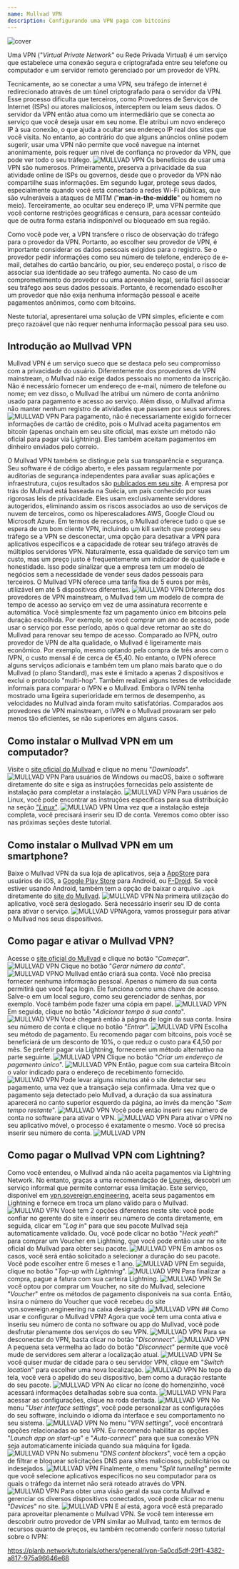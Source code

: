 ```yaml
---
name: Mullvad VPN
description: Configurando uma VPN paga com bitcoins
---
```

![cover](assets/cover.webp)

Uma VPN ("*Virtual Private Network*" ou Rede Privada Virtual) é um serviço que estabelece uma conexão segura e criptografada entre seu telefone ou computador e um servidor remoto gerenciado por um provedor de VPN.

Tecnicamente, ao se conectar a uma VPN, seu tráfego de internet é redirecionado através de um túnel criptografado para o servidor da VPN. Esse processo dificulta que terceiros, como Provedores de Serviços de Internet (ISPs) ou atores maliciosos, interceptem ou leiam seus dados. O servidor da VPN então atua como um intermediário que se conecta ao serviço que você deseja usar em seu nome. Ele atribui um novo endereço IP à sua conexão, o que ajuda a ocultar seu endereço IP real dos sites que você visita. No entanto, ao contrário do que alguns anúncios online podem sugerir, usar uma VPN não permite que você navegue na internet anonimamente, pois requer um nível de confiança no provedor da VPN, que pode ver todo o seu tráfego.
![MULLVAD VPN](assets/fr/01.webp)
Os benefícios de usar uma VPN são numerosos. Primeiramente, preserva a privacidade da sua atividade online de ISPs ou governos, desde que o provedor da VPN não compartilhe suas informações. Em segundo lugar, protege seus dados, especialmente quando você está conectado a redes Wi-Fi públicas, que são vulneráveis a ataques de MITM ("**man-in-the-middle**" ou homem no meio). Terceiramente, ao ocultar seu endereço IP, uma VPN permite que você contorne restrições geográficas e censura, para acessar conteúdo que de outra forma estaria indisponível ou bloqueado em sua região.

Como você pode ver, a VPN transfere o risco de observação do tráfego para o provedor da VPN. Portanto, ao escolher seu provedor de VPN, é importante considerar os dados pessoais exigidos para o registro. Se o provedor pedir informações como seu número de telefone, endereço de e-mail, detalhes do cartão bancário, ou pior, seu endereço postal, o risco de associar sua identidade ao seu tráfego aumenta. No caso de um comprometimento do provedor ou uma apreensão legal, seria fácil associar seu tráfego aos seus dados pessoais. Portanto, é recomendado escolher um provedor que não exija nenhuma informação pessoal e aceite pagamentos anônimos, como com bitcoins.

Neste tutorial, apresentarei uma solução de VPN simples, eficiente e com preço razoável que não requer nenhuma informação pessoal para seu uso.

## Introdução ao Mullvad VPN
Mullvad VPN é um serviço sueco que se destaca pelo seu compromisso com a privacidade do usuário. Diferentemente dos provedores de VPN mainstream, o Mullvad não exige dados pessoais no momento da inscrição. Não é necessário fornecer um endereço de e-mail, número de telefone ou nome; em vez disso, o Mullvad lhe atribui um número de conta anônimo usado para pagamento e acesso ao serviço. Além disso, o Mullvad afirma não manter nenhum registro de atividades que passem por seus servidores.
![MULLVAD VPN](assets/notext/02.webp)
Para pagamento, não é necessariamente exigido fornecer informações de cartão de crédito, pois o Mullvad aceita pagamentos em bitcoin (apenas onchain em seu site oficial, mas existe um método não oficial para pagar via Lightning). Eles também aceitam pagamentos em dinheiro enviados pelo correio.

O Mullvad VPN também se distingue pela sua transparência e segurança. Seu software é de código aberto, e eles passam regularmente por auditorias de segurança independentes para avaliar suas aplicações e infraestrutura, cujos resultados são [publicados em seu site](https://mullvad.net/fr/blog/tag/audits). A empresa por trás do Mullvad está baseada na Suécia, um país conhecido por suas rigorosas leis de privacidade. Eles usam exclusivamente servidores autogeridos, eliminando assim os riscos associados ao uso de serviços de nuvem de terceiros, como os hiperescaladores AWS, Google Cloud ou Microsoft Azure.
Em termos de recursos, o Mullvad oferece tudo o que se espera de um bom cliente VPN, incluindo um kill switch que protege seu tráfego se a VPN se desconectar, uma opção para desativar a VPN para aplicativos específicos e a capacidade de rotear seu tráfego através de múltiplos servidores VPN.
Naturalmente, essa qualidade de serviço tem um custo, mas um preço justo é frequentemente um indicador de qualidade e honestidade. Isso pode sinalizar que a empresa tem um modelo de negócios sem a necessidade de vender seus dados pessoais para terceiros. O Mullvad VPN oferece uma tarifa fixa de 5 euros por mês, utilizável em até 5 dispositivos diferentes.
![MULLVAD VPN](assets/notext/03.webp)
Diferente dos provedores de VPN mainstream, o Mullvad tem um modelo de compra de tempo de acesso ao serviço em vez de uma assinatura recorrente e automática. Você simplesmente faz um pagamento único em bitcoins pela duração escolhida. Por exemplo, se você comprar um ano de acesso, pode usar o serviço por esse período, após o qual deve retornar ao site do Mullvad para renovar seu tempo de acesso.
Comparado ao IVPN, outro provedor de VPN de alta qualidade, o Mullvad é ligeiramente mais econômico. Por exemplo, mesmo optando pela compra de três anos com o IVPN, o custo mensal é de cerca de €5,40. No entanto, o IVPN oferece alguns serviços adicionais e também tem um plano mais barato que o do Mullvad (o plano Standard), mas este é limitado a apenas 2 dispositivos e exclui o protocolo "multi-hop".
Também realizei alguns testes de velocidade informais para comparar o IVPN e o Mullvad. Embora o IVPN tenha mostrado uma ligeira superioridade em termos de desempenho, as velocidades no Mullvad ainda foram muito satisfatórias. Comparados aos provedores de VPN mainstream, o IVPN e o Mullvad provaram ser pelo menos tão eficientes, se não superiores em alguns casos.

## Como instalar o Mullvad VPN em um computador?

Visite o [site oficial do Mullvad](https://mullvad.net/en/download/) e clique no menu "*Downloads*".
![MULLVAD VPN](assets/notext/04.webp)
Para usuários de Windows ou macOS, baixe o software diretamente do site e siga as instruções fornecidas pelo assistente de instalação para completar a instalação.
![MULLVAD VPN](assets/notext/05.webp)
Para usuários de Linux, você pode encontrar as instruções específicas para sua distribuição na seção ["*Linux*"](https://mullvad.net/en/download/vpn/linux).
![MULLVAD VPN](assets/notext/06.webp)
Uma vez que a instalação esteja completa, você precisará inserir seu ID de conta. Veremos como obter isso nas próximas seções deste tutorial.

## Como instalar o Mullvad VPN em um smartphone?

Baixe o Mullvad VPN da sua loja de aplicativos, seja a [AppStore](https://apps.apple.com/us/app/mullvad-vpn/id1488466513) para usuários de iOS, a [Google Play Store](https://play.google.com/store/apps/details?id=net.mullvad.mullvadvpn) para Android, ou [F-Droid](https://f-droid.org/packages/net.mullvad.mullvadvpn/). Se você estiver usando Android, também tem a opção de baixar o arquivo `.apk` diretamente do [site do Mullvad](https://mullvad.net/en/download/vpn/android).
![MULLVAD VPN](assets/notext/07.webp)
Na primeira utilização do aplicativo, você será deslogado. Será necessário inserir seu ID de conta para ativar o serviço.
![MULLVAD VPN](assets/notext/08.webp)Agora, vamos prosseguir para ativar o Mullvad nos seus dispositivos.

## Como pagar e ativar o Mullvad VPN?

Acesse o [site oficial do Mullvad](https://mullvad.net/) e clique no botão "*Começar*".
![MULLVAD VPN](assets/notext/09.webp)
Clique no botão "*Gerar número da conta*".
![MULLVAD VPN](assets/notext/10.webp)O Mullvad então criará sua conta. Você não precisa fornecer nenhuma informação pessoal. Apenas o número da sua conta permitirá que você faça login. Ele funciona como uma chave de acesso. Salve-o em um local seguro, como seu gerenciador de senhas, por exemplo. Você também pode fazer uma cópia em papel.
![MULLVAD VPN](assets/notext/11.webp)
Em seguida, clique no botão "*Adicionar tempo à sua conta*".
![MULLVAD VPN](assets/notext/12.webp)
Você chegará então à página de login da sua conta. Insira seu número de conta e clique no botão "*Entrar*".
![MULLVAD VPN](assets/notext/13.webp)
Escolha seu método de pagamento. Eu recomendo pagar com bitcoins, pois você se beneficiará de um desconto de 10%, o que reduz o custo para €4,50 por mês. Se preferir pagar via Lightning, fornecerei um método alternativo na parte seguinte.
![MULLVAD VPN](assets/notext/14.webp)
Clique no botão "*Criar um endereço de pagamento único*".
![MULLVAD VPN](assets/notext/15.webp)
Então, pague com sua carteira Bitcoin o valor indicado para o endereço de recebimento fornecido.
![MULLVAD VPN](assets/notext/16.webp)
Pode levar alguns minutos até o site detectar seu pagamento, uma vez que a transação seja confirmada. Uma vez que o pagamento seja detectado pelo Mullvad, a duração da sua assinatura aparecerá no canto superior esquerdo da página, ao invés da menção "*Sem tempo restante*".
![MULLVAD VPN](assets/notext/17.webp)
Você pode então inserir seu número de conta no software para ativar o VPN.
![MULLVAD VPN](assets/notext/18.webp)
Para ativar o VPN no seu aplicativo móvel, o processo é exatamente o mesmo. Você só precisa inserir seu número de conta.
![MULLVAD VPN](assets/notext/19.webp)
## Como pagar o Mullvad VPN com Lightning?

Como você entendeu, o Mullvad ainda não aceita pagamentos via Lightning Network. No entanto, graças a uma recomendação de [Lounès](https://x.com/louneskmt), descobri um serviço informal que permite contornar essa limitação. Este serviço, disponível em [vpn.sovereign.engineering](https://vpn.sovereign.engineering/), aceita seus pagamentos em Lightning e fornece em troca um plano válido para o Mullvad.
![MULLVAD VPN](assets/notext/20.webp)
Você tem 2 opções diferentes neste site: você pode confiar no gerente do site e inserir seu número de conta diretamente, em seguida, clicar em "*Log in*" para que seu pacote Mullvad seja automaticamente validado. Ou, você pode clicar no botão "*Heck yeah!*" para comprar um Voucher em Lightning, que você pode então usar no site oficial do Mullvad para obter seu pacote. ![MULLVAD VPN](assets/notext/21.webp) Em ambos os casos, você será então solicitado a selecionar a duração do seu pacote. Você pode escolher entre 6 meses e 1 ano. ![MULLVAD VPN](assets/notext/22.webp) Em seguida, clique no botão "*Top-up with Lightning*". ![MULLVAD VPN](assets/notext/23.webp) Para finalizar a compra, pague a fatura com sua carteira Lightning. ![MULLVAD VPN](assets/notext/24.webp) Se você optou por comprar um Voucher, no site do Mullvad, selecione "*Voucher*" entre os métodos de pagamento disponíveis na sua conta. Então, insira o número do Voucher que você recebeu do site vpn.sovereign.engineering na caixa designada. ![MULLVAD VPN](assets/notext/25.webp) ## Como usar e configurar o Mullvad VPN?
Agora que você tem uma conta ativa e inseriu seu número de conta no software ou app do Mullvad, você pode desfrutar plenamente dos serviços do seu VPN. ![MULLVAD VPN](assets/notext/26.webp) Para se desconectar do VPN, basta clicar no botão "*Disconnect*". ![MULLVAD VPN](assets/notext/27.webp) A pequena seta vermelha ao lado do botão "*Disconnect*" permite que você mude de servidores sem alterar a localização atual. ![MULLVAD VPN](assets/notext/28.webp) Se você quiser mudar de cidade para o seu servidor VPN, clique em "*Switch location*" para escolher uma nova localização. ![MULLVAD VPN](assets/notext/29.webp) No topo da tela, você verá o apelido do seu dispositivo, bem como a duração restante do seu pacote. ![MULLVAD VPN](assets/notext/30.webp) Ao clicar no ícone do homenzinho, você acessará informações detalhadas sobre sua conta. ![MULLVAD VPN](assets/notext/31.webp) Para acessar as configurações, clique na roda dentada. ![MULLVAD VPN](assets/notext/32.webp) No menu "*User interface settings*", você pode personalizar as configurações do seu software, incluindo o idioma da interface e seu comportamento no seu sistema. ![MULLVAD VPN](assets/notext/33.webp) No menu "*VPN settings*", você encontrará opções relacionadas ao seu VPN. Eu recomendo habilitar as opções "*Launch app on start-up*" e "*Auto-connect*" para que sua conexão VPN seja automaticamente iniciada quando sua máquina for ligada.
![MULLVAD VPN](assets/notext/34.webp) No submenu "*DNS content blockers*", você tem a opção de filtrar e bloquear solicitações DNS para sites maliciosos, publicitários ou indesejados.
![MULLVAD VPN](assets/notext/35.webp)
Finalmente, o menu "*Split tunneling*" permite que você selecione aplicativos específicos no seu computador para os quais o tráfego da internet não será roteado através do VPN.
![MULLVAD VPN](assets/notext/36.webp)
Para obter uma visão geral da sua conta Mullvad e gerenciar os diversos dispositivos conectados, você pode clicar no menu "*Devices*" no site.
![MULLVAD VPN](assets/notext/37.webp) E aí está, agora você está preparado para aproveitar plenamente o Mullvad VPN. Se você tem interesse em descobrir outro provedor de VPN similar ao Mullvad, tanto em termos de recursos quanto de preços, eu também recomendo conferir nosso tutorial sobre o IVPN:

https://planb.network/tutorials/others/general/ivpn-5a0cd5df-29f1-4382-a817-975a96646e68